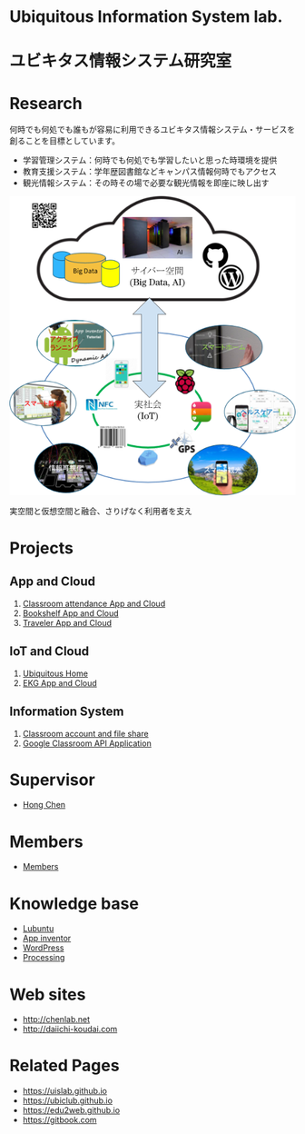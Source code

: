 # Ubiquitous Information System lab.
# ユビキタス情報システム研究室

# Research
何時でも何処でも誰もが容易に利用できるユビキタス情報システム・サービスを創ることを目標としています。

* 学習管理システム：何時でも何処でも学習したいと思った時環境を提供
* 教育支援システム：学年歴図書館などキャンパス情報何時でもアクセス
* 観光情報システム：その時その場で必要な観光情報を即座に映し出す

![](./uislab2017.png)

実空間と仮想空間と融合、さりげなく利用者を支え

# Projects

## App and Cloud
1. [Classroom attendance App and Cloud](./SmartClassroom)
1. [Bookshelf App and Cloud](./SmardLibrary)
1. [Traveler App and Cloud](./SmartTravel)

## IoT and Cloud
1. [Ubiquitous Home](./SmartHome)
1. [EKG App and Cloud](./SmartHealth)

## Information System
1. [Classroom account and file share](./SmartCloud)
1. [Google Classroom API Application](./SmartLearning)

# Supervisor
* [Hong Chen](https://chen420.github.io/)

# Members
* [Members](./Members.md)

# Knowledge base
* [Lubuntu](./lubuntu.md)
* [App inventor](./ai2.md)
* [WordPress](./wp.md)
* [Processing](./Processing.md)

# Web sites
* http://chenlab.net
* http://daiichi-koudai.com

# Related Pages
* https://uislab.github.io
* https://ubiclub.github.io
* https://edu2web.github.io
* https://gitbook.com
